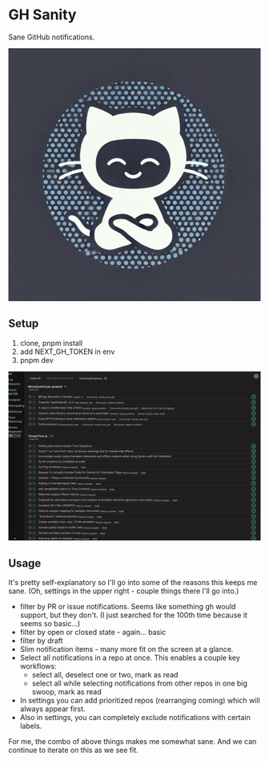 # GH Sanity

Sane GitHub notifications.

![gh sanity logo](gh_sanity_logo.png)

## Setup

1. clone, pnpm install
2. add NEXT_GH_TOKEN in env
3. pnpm dev

![GH Sanity Screenshot](gh_sanity.png)

## Usage

It's pretty self-explanatory so I'll go into some of the reasons this keeps me sane. (Oh, settings in the upper right - couple things there I'll go into.)

- filter by PR or issue notifications. Seems like something gh would support, but they don't. (I just searched for the 100th time because it seems so basic...)
- filter by open or closed state - again... basic
- filter by draft
- Slim notification items - many more fit on the screen at a glance.
- Select all notifications in a repo at once. This enables a couple key workflows:
  - select all, deselect one or two, mark as read
  - select all while selecting notifications from other repos in one big swoop, mark as read
- In settings you can add prioritized repos (rearranging coming) which will always appear first.
- Also in settings, you can completely exclude notifications with certain labels.

For me, the combo of above things makes me somewhat sane. And we can continue to iterate on this as we see fit.
